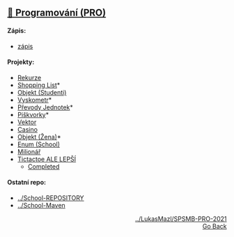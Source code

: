 ## <a href="https://github.com/neostetic/School-Zapisky/tree/main/PRO">💾 Programování (PRO)</a>
#### Zápis:
- [zápis](https://github.com/neostetic/School-Zapisky/tree/main/PRO/zapis)
#### Projekty:
- <a href="https://github.com/neostetic/School-Zapisky/tree/main/PRO/rekurze">Rekurze</a>
- <a href="https://github.com/neostetic/shoppingList">Shopping List</a>*
- <a href="https://github.com/neostetic/School-Zapisky/tree/main/PRO/zaci">Objekt (Studenti)</a>
- <a href="https://github.com/neostetic/vyskometr">Vyskometr</a>*
- <a href="https://github.com/neostetic/School-Zapisky/tree/main/PRO/prevod-soustav">Převody Jednotek</a>*
- <a href="https://github.com/neostetic/java-tictactoe">Piškvorky</a>*
- <a href="https://github.com/neostetic/School-Zapisky/tree/main/PRO/graph">Vektor</a>
- <a href="https://github.com/neostetic/School-Zapisky/tree/main/PRO/casino">Casino</a>
- <a href="https://github.com/neostetic/School-Zapisky/tree/main/PRO/woman">Objekt (Žena)</a>*
- <a href="https://github.com/neostetic/School-Zapisky/tree/main/PRO/school">Enum (School)</a>
- <a href="https://github.com/neostetic/JavaMillionar">Milionář</a>
- <a href="https://github.com/neostetic/School-Zapisky/tree/main/PRO/tictactoe2">Tictactoe ALE LEPŠÍ</a>
  - <a href="https://github.com/neostetic/tictactoe-better">Completed</a>
#### Ostatní repo:
 - <a href="https://github.com/neostetic/School-IDEA">../School-REPOSITORY</a><br>
 - <a href="https://github.com/neostetic/School-Maven">../School-Maven</a><br>
<p align="right">
  <a href="https://github.com/LukasMazl/SPSMB-PRO-2021">../LukasMazl/SPSMB-PRO-2021</a><br>
  <a href="https://github.com/neostetic/School-Zapisky">Go Back</a>
</p>
